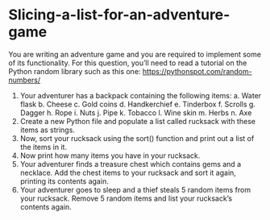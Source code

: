 # Slicing-a-list-for-an-adventure-game
You are writing an adventure game and you are required to implement some of its
functionality. For this question, you’ll need to read a tutorial on the Python random library
such as this one: https://pythonspot.com/random-numbers/
1. Your adventurer has a backpack containing the following items:
a. Water flask
b. Cheese
c. Gold coins
d. Handkerchief
e. Tinderbox
f. Scrolls
g. Dagger
h. Rope
i. Nuts
j. Pipe
k. Tobacco
l. Wine skin
m. Herbs
n. Axe
2. Create a new Python file and populate a list called rucksack with these items as
strings.
3. Now, sort your rucksack using the sort() function and print out a list of the items
in it.
4. Now print how many items you have in your rucksack.
5. Your adventurer finds a treasure chest which contains gems and a necklace. Add the
chest items to your rucksack and sort it again, printing its contents again.
6. Your adventurer goes to sleep and a thief steals 5 random items from your rucksack.
Remove 5 random items and list your rucksack’s contents again.
